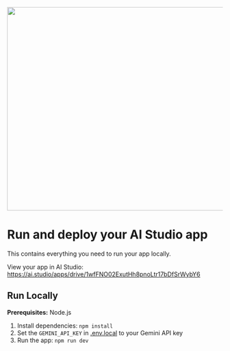 <div align="center">
<img width="1200" height="475" alt="GHBanner" src="https://github.com/user-attachments/assets/0aa67016-6eaf-458a-adb2-6e31a0763ed6" />
</div>

# Run and deploy your AI Studio app

This contains everything you need to run your app locally.

View your app in AI Studio: https://ai.studio/apps/drive/1wfFNO02ExutHh8pnoLtr17bDfSrWybY6

## Run Locally

**Prerequisites:**  Node.js


1. Install dependencies:
   `npm install`
2. Set the `GEMINI_API_KEY` in [.env.local](http://localhost:8000/) to your Gemini API key
3. Run the app:
   `npm run dev`
